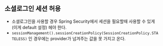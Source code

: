 ## 소셜로그인 세션 허용
- 소셜로그인을 사용할 경우 Spring Security에서 세션을 필요할때 사용할 수 있게(이게 default 설정) 헤야 한다.
- `sessionManagement().sessionCreationPolicy(SessionCreationPolicy.STATELESS)` 인 경우에는 provider가 넘겨주는 값을 못 가지고 온다.
